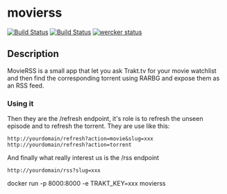 # movierss

[![Build Status](https://travis-ci.org/teambrookie/movierss.svg?branch=master)](https://travis-ci.org/teambrookie/movierss)
[![Build Status](https://semaphoreci.com/api/v1/fabienfoerster/movierss/branches/master/shields_badge.svg)](https://semaphoreci.com/fabienfoerster/movierss)
[![wercker status](https://app.wercker.com/status/10f00dc08474fea4bb549a53fd3e47e7/s/master "wercker status")](https://app.wercker.com/project/byKey/10f00dc08474fea4bb549a53fd3e47e7)

## Description

MovieRSS is a small app that let you ask Trakt.tv for your movie watchlist and then find the corresponding torrent using RARBG and expose them as an RSS feed.

### Using it


Then they are the /refresh endpoint, it's role is to refresh the unseen episode and to refresh the torrent. They are use like this:
```
http://yourdomain/refresh?action=movie&slug=xxx
http://yourdomain/refresh?action=torrent
```

And finally what really interest us is the /rss endpoint
```
http://yourdomain/rss?slug=xxx
```

docker run -p 8000:8000 -e TRAKT_KEY=xxx movierss
